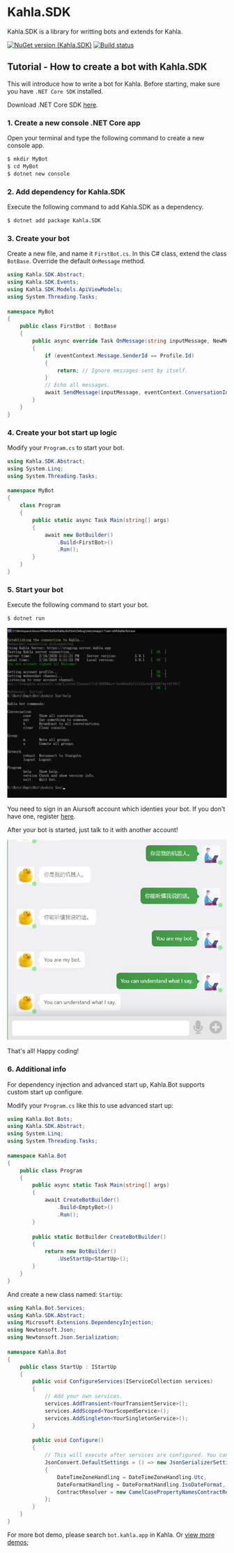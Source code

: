 # Kahla.SDK

Kahla.SDK is a library for writting bots and extends for Kahla.

[![NuGet version (Kahla.SDK)](https://img.shields.io/nuget/v/Kahla.SDK.svg?style=flat-square)](https://www.nuget.org/packages/Kahla.SDK/)
[![Build status](https://dev.azure.com/aiursoft/Star/_apis/build/status/Kahla%20Server%20Build)](https://dev.azure.com/aiursoft/Star/_build/latest?definitionId=6)

## Tutorial - How to create a bot with Kahla.SDK

This will introduce how to write a bot for Kahla. Before starting, make sure you have `.NET Core SDK` installed.

Download .NET Core SDK [here](http://dot.net).

### 1. Create a new console .NET Core app

Open your terminal and type the following command to create a new console app.

```bash
$ mkdir MyBot
$ cd MyBot
$ dotnet new console
```

### 2. Add dependency for Kahla.SDK

Execute the following command to add Kahla.SDK as a dependency.

```bash
$ dotnet add package Kahla.SDK
```

### 3. Create your bot

Create a new file, and name it `FirstBot.cs`. In this C# class, extend the class `BotBase`. Override the default `OnMessage` method.

```csharp
using Kahla.SDK.Abstract;
using Kahla.SDK.Events;
using Kahla.SDK.Models.ApiViewModels;
using System.Threading.Tasks;

namespace MyBot
{
    public class FirstBot : BotBase
    {
        public async override Task OnMessage(string inputMessage, NewMessageEvent eventContext) 
        {
            if (eventContext.Message.SenderId == Profile.Id)
            {
                return; // Ignore messages sent by itself.
            }
            // Echo all messages.
            await SendMessage(inputMessage, eventContext.ConversationId);
        }
    }
}
```

### 4. Create your bot start up logic

Modify your `Program.cs` to start your bot.

```csharp
using Kahla.SDK.Abstract;
using System.Linq;
using System.Threading.Tasks;

namespace MyBot
{
    class Program
    {
        public static async Task Main(string[] args)
        {
            await new BotBuilder()
                .Build<FirstBot>()
                .Run();
        }
    }
}
```

### 5. Start your bot

Execute the following command to start your bot.

```bash
$ dotnet run
```

![demo](https://github.com/AiursoftWeb/Kahla/raw/dev/Kahla.SDK/Pics/rundemo.png)


You need to sign in an Aiursoft account which identies your bot. If you don't have one, register [here](https://server.kahla.app/Auth/GoRegister).

After your bot is started, just talk to it with another account!

![demo](https://github.com/AiursoftWeb/Kahla/raw/dev/Kahla.SDK/Pics/botchatdemo.png)

That's all! Happy coding!

### 6. Additional info

For dependency injection and advanced start up, Kahla.Bot supports custom start up configure.

Modify your `Program.cs` like this to use advanced start up:

```csharp
using Kahla.Bot.Bots;
using Kahla.SDK.Abstract;
using System.Linq;
using System.Threading.Tasks;

namespace Kahla.Bot
{
    public class Program
    {
        public async static Task Main(string[] args)
        {
            await CreateBotBuilder()
                .Build<EmptyBot>()
                .Run();
        }

        public static BotBuilder CreateBotBuilder()
        {
            return new BotBuilder()
                .UseStartUp<StartUp>();
        }
    }
}
```

And create a new class named: `StartUp`:

```csharp
using Kahla.Bot.Services;
using Kahla.SDK.Abstract;
using Microsoft.Extensions.DependencyInjection;
using Newtonsoft.Json;
using Newtonsoft.Json.Serialization;

namespace Kahla.Bot
{
    public class StartUp : IStartUp
    {
        public void ConfigureServices(IServiceCollection services)
        {
            // Add your own services.
            services.AddTransient<YourTransientService>();
            services.AddScoped<YourScopedService>();
            services.AddSingleton<YourSingletonService>();
        }

        public void Configure()
        {
            // This will execute after services are configured. You can edit some global settings here.
            JsonConvert.DefaultSettings = () => new JsonSerializerSettings()
            {
                DateTimeZoneHandling = DateTimeZoneHandling.Utc,
                DateFormatHandling = DateFormatHandling.IsoDateFormat,
                ContractResolver = new CamelCasePropertyNamesContractResolver(),
            };
        }
    }
}

```

For more bot demo, please search `bot.kahla.app` in Kahla. Or [view more demos](https://github.com/AiursoftWeb/Kahla/tree/dev/Kahla.Bot);
